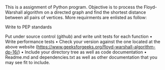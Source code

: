 This is a assignment of Python program. Objective is to process the Floyd-Warshall algorithm on a directed graph and find the shortest distance between all pairs of vertices. More requirments are enlisted as follow:

Write to PEP standards

Put under source control (github) and write unit tests for each function
•	Write performance tests
•	Check your version against the one located at the above website (https://www.geeksforgeeks.org/floyd-warshall-algorithm-dp-16/)
•	Include your directory tree as well as code documentation
•	Readme.md and dependencies.txt as well as other documentation that you may see fit to include.

